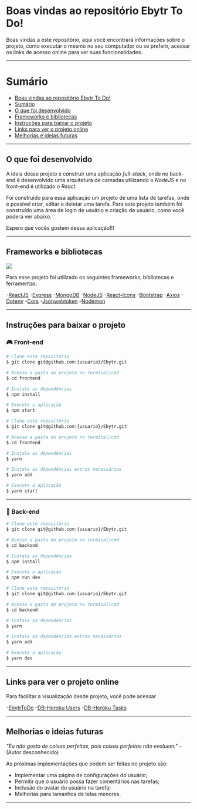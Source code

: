 # Boas vindas ao repositório Ebytr To Do!

Boas vindas a este repositório, aqui você encontrará informações sobre o projeto, como executar o mesmo no seu computador ou se preferir, acessar os links de acesso online para ver suas funcionalidades.

---


# Sumário

- [Boas vindas ao repositório Ebytr To Do!](#boas-vindas-ao-repositório-ebytr-to-do)
- [Sumário](#sumário)
- [O que foi desenvolvido](#o-que-foi-desenvolvido)
- [Frameworks e bibliotecas](#frameworks-e-bibliotecas)
- [Instruções para baixar o projeto](#instruções-para-baixar-o-projeto)
- [Links para ver o projeto online](#links-para-ver-o-projeto-online)
- [Melhorias e ideias futuras](#melhorias-e-ideias-futuras)

---


## O que foi desenvolvido

A ideia desse projeto é construir uma aplicação _full-stack_, onde no back-end é desenvolvido uma arquitetura de camadas utilizando o _NodeJS_ e no front-end é utilizado o _React_.

Foi construído para essa aplicação um projeto de uma lista de tarefas, onde é possível criar, editar e deletar uma tarefa. Para este projeto também foi construído uma área de login de usuário e criação de usuário, como você poderá ver abaixo.


Espero que vocês gostem dessa aplicação!!!

---


## Frameworks e bibliotecas
<img align='center' src='https://user-images.githubusercontent.com/77814658/140163816-ba4ab280-9ff3-4248-acd4-e5c6fc58e0e7.gif'>

Para esse projeto foi utilizado os seguintes frameworks, bibliotecas e ferramentas:

  -[ReactJS](https://pt-br.reactjs.org/)
  -[Express](https://expressjs.com/pt-br/")
  -[MongoDB](https://www.mongodb.com/)
  -[NodeJS](https://nodejs.org/en/)
  -[React-Icons](https://react-icons.github.io/react-icons/)
  -[Bootstrap](https://getbootstrap.com/)
  -[Axios](https://axios-http.com/docs/intro)
  -[Dotenv](https://www.npmjs.com/package/dotenv)
  -[Cors](https://www.npmjs.com/package/cors)
  -[Jsonwebtoken](https://www.npmjs.com/package/jsonwebtoken)
  -[Nodemon](https://www.npmjs.com/package/nodemon)

---


## Instruções para baixar o projeto


### 🎮 Front-end


```bash
# Clone este repositório
$ git clone git@github.com:{usuario}/Ebytr.git

# Acesse a pasta do projeto no terminal/cmd
$ cd frontend

# Instale as dependências
$ npm install

# Execute a aplicação
$ npm start

```


```bash
# Clone este repositório
$ git clone git@github.com:{usuario}/Ebytr.git

# Acesse a pasta do projeto no terminal/cmd
$ cd frontend

# Instale as dependências
$ yarn

# Instale as dependências extras necessárias
$ yarn add

# Execute a aplicação
$ yarn start

```
---


### 🎲 Back-end


```bash
# Clone este repositório
$ git clone git@github.com:{usuario}/Ebytr.git

# Acesse a pasta do projeto no terminal/cmd
$ cd backend

# Instale as dependências
$ npm install

# Execute a aplicação
$ npm run dev

```


```bash
# Clone este repositório
$ git clone git@github.com:{usuario}/Ebytr.git

# Acesse a pasta do projeto no terminal/cmd
$ cd backend

# Instale as dependências
$ yarn

# Instale as dependências extras necessárias
$ yarn add

# Execute a aplicação
$ yarn dev

```
---


## Links para ver o projeto online

Para facilitar a visualização desde projeto, você pode acessar 

  -[EbytrToDo](https://ebytrtodo.netlify.app/)
  -[DB-Heroku Users](https://ebytrtodo.herokuapp.com/users)
  -[DB-Heroku Tasks](https://ebytrtodo.herokuapp.com/tasks)

---


## Melhorias e ideias futuras

_"Eu não gosto de coisas perfeitas, pois coisas perfeitas não evoluem."_ - (Autor desconhecido)

As próximas implementações que podem ser feitas no projeto são: 

  - Implementar uma página de configurações do usuário;
  - Permitir que o usuário possa fazer comentários nas tarefas;
  - Inclusão do avatar do usuário na tarefa;
  - Melhorias para tamanhos de telas menores.

---

